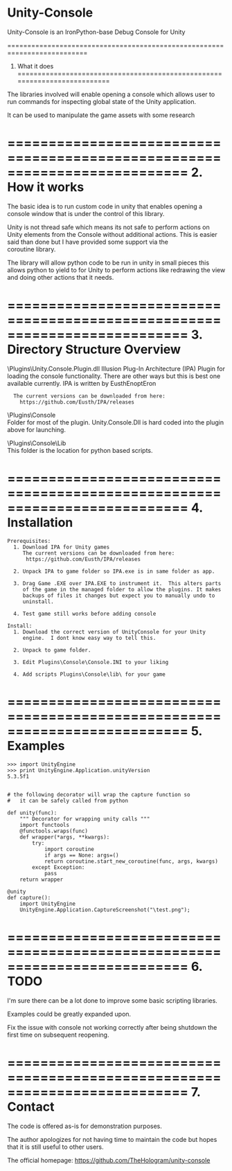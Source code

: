 Unity-Console
===============

Unity-Console is an IronPython-base Debug Console for Unity

==========================================================================
1. What it does
==========================================================================
  
  The libraries involved will enable opening a console which allows
    user to run commands for inspecting global state of the Unity
    application.
    
  It can be used to manipulate the game assets with some research
        
==========================================================================
2. How it works
==========================================================================

  The basic idea is to run custom code in unity that enables opening a 
    console window that is under the control of this library.

  Unity is not thread safe which means its not safe to perform actions
    on Unity elements from the Console without additional actions.  This
    is easier said than done but I have provided some support via the  
    coroutine library.
    
  The library will allow python code to be run in unity in small pieces
    this allows python to yield to for Unity to perform actions like 
    redrawing the view and doing other actions that it needs.
    
==========================================================================
3. Directory Structure Overview
==========================================================================

  \Plugins\Unity.Console.Plugin.dll
      Illusion Plug-In Architecture (IPA) Plugin for loading 
      the console functionality.  There are other ways but 
      this is best one available currently.
      IPA is written by EusthEnoptEron
      
      The current versions can be downloaded from here:
        https://github.com/Eusth/IPA/releases
  
  \Plugins\Console\
      Folder for most of the plugin.  Unity.Console.Dll is hard
      coded into the plugin above for launching.
  
  \Plugins\Console\Lib\
      This folder is the location for python based scripts.
      
             
==========================================================================
4. Installation
==========================================================================

    Prerequisites:
      1. Download IPA for Unity games
         The current versions can be downloaded from here:
          https://github.com/Eusth/IPA/releases
          
      2. Unpack IPA to game folder so IPA.exe is in same folder as app.
      
      3. Drag Game .EXE over IPA.EXE to instrument it.  This alters parts
         of the game in the managed folder to allow the plugins. It makes
         backups of files it changes but expect you to manually undo to 
         uninstall.
         
      4. Test game still works before adding console

    Install:
      1. Download the correct version of UnityConsole for your Unity 
         engine.  I dont know easy way to tell this.
        
      2. Unpack to game folder.  
      
      3. Edit Plugins\Console\Console.INI to your liking
      
      4. Add scripts Plugins\Console\lib\ for your game
             
==========================================================================
5. Examples
==========================================================================
    
    >>> import UnityEngine
    >>> print UnityEngine.Application.unityVersion
    5.3.5f1

    
    # the following decorator will wrap the capture function so 
    #   it can be safely called from python
    
    def unity(func):
        """ Decorator for wrapping unity calls """
        import functools
        @functools.wraps(func)
        def wrapper(*args, **kwargs):
            try:
                import coroutine
                if args == None: args=()
                return coroutine.start_new_coroutine(func, args, kwargs)
            except Exception:
                pass
        return wrapper

    @unity
    def capture():
        import UnityEngine
        UnityEngine.Application.CaptureScreenshot("\test.png");
        
==========================================================================
6. TODO
==========================================================================
   
  I'm sure there can be a lot done to improve some basic scripting libraries.
  
  Examples could be greatly expanded upon.
  
  Fix the issue with console not working correctly after being shutdown 
  the first time on subsequent reopening.
  
==========================================================================
7. Contact
==========================================================================

  The code is offered as-is for demonstration purposes.
  
  The author apologizes for not having time to maintain the code but
    hopes that it is still useful to other users.

  The official homepage:
    https://github.com/TheHologram/unity-console
  
